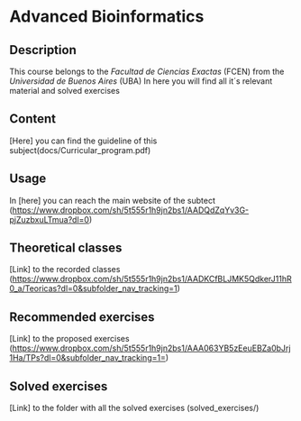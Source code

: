 # Advanced Bioinformatics

## Description

This course belongs to the _Facultad de Ciencias Exactas_ (FCEN) from the _Universidad de Buenos Aires_ (UBA)
In here you will find all it´s relevant material and solved exercises 


## Content

[Here] you can find the guideline of this subject(docs/Curricular_program.pdf)

## Usage

In [here] you can reach the main website of the subtect (https://www.dropbox.com/sh/5t555r1h9jn2bs1/AADQdZqYv3G-pjZuzbxuLTmua?dl=0)

## Theoretical classes

[Link] to the recorded classes (https://www.dropbox.com/sh/5t555r1h9jn2bs1/AADKCfBLJMK5QdkerJ11hR0_a/Teoricas?dl=0&subfolder_nav_tracking=1)

## Recommended exercises

[Link] to the proposed exercises (https://www.dropbox.com/sh/5t555r1h9jn2bs1/AAA063YB5zEeuEBZa0bJrj1Ha/TPs?dl=0&subfolder_nav_tracking=1=)

## Solved exercises

[Link] to the folder with all the solved exercises (solved_exercises/)


